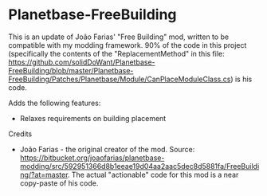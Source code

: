 # Planetbase-FreeBuilding

This is an update of João Farias' "Free Building" mod, written to be compatible with my modding framework. 90% of the code in this project (specifically the contents of the "ReplacementMethod" in this file: https://github.com/solidDoWant/Planetbase-FreeBuilding/blob/master/Planetbase-FreeBuilding/Patches/Planetbase/Module/CanPlaceModuleClass.cs) is his code.

Adds the following features:
* Relaxes requirements on building placement

Credits
* João Farias - the original creator of the mod. Source: https://bitbucket.org/joaofarias/planetbase-modding/src/592951366d8b1eeae19d04aa2aac5dec8d5881fa/FreeBuilding/?at=master. The actual "actionable" code for this mod is a near copy-paste of his code.
